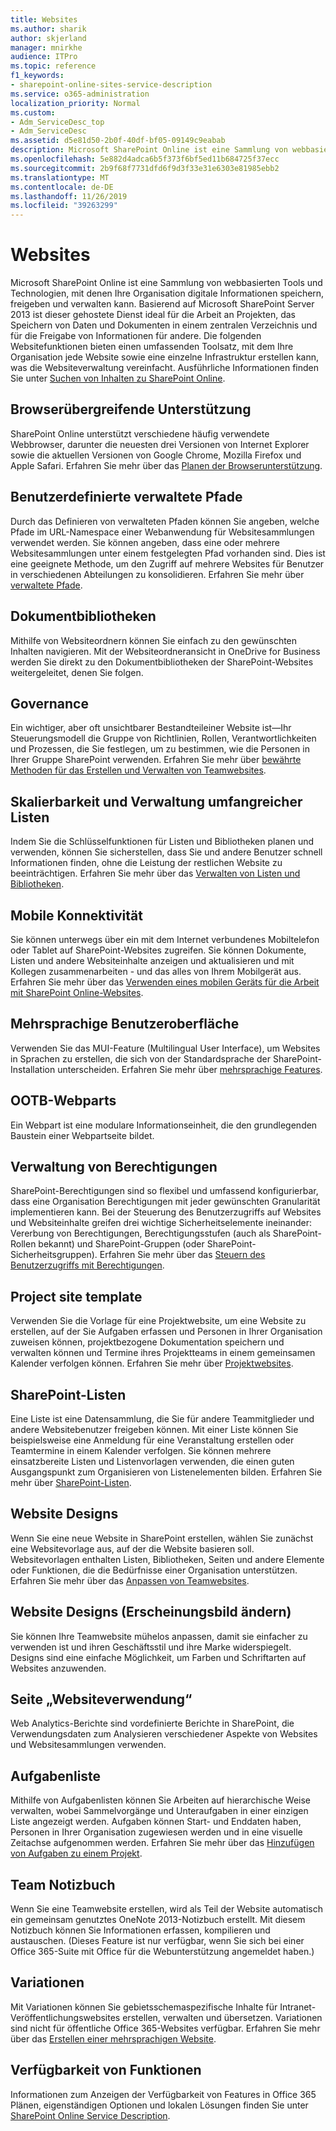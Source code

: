 ```yaml
---
title: Websites
ms.author: sharik
author: skjerland
manager: mnirkhe
audience: ITPro
ms.topic: reference
f1_keywords:
- sharepoint-online-sites-service-description
ms.service: o365-administration
localization_priority: Normal
ms.custom:
- Adm_ServiceDesc_top
- Adm_ServiceDesc
ms.assetid: d5e81d50-2b0f-40df-bf05-09149c9eabab
description: Microsoft SharePoint Online ist eine Sammlung von webbasierten Tools und Technologien, mit denen Ihre Organisation digitale Informationen speichern, freigeben und verwalten kann. Aufbauend auf Microsoft SharePoint Server 2013 ist dieser gehostete Dienst ideal für die Arbeit an Projekten, das Speichern von Daten und Dokumenten an einer zentralen Stelle und die Freigabe von Informationen für andere.
ms.openlocfilehash: 5e882d4adca6b5f373f6bf5ed11b684725f37ecc
ms.sourcegitcommit: 2b9f68f7731dfd6f9d3f33e31e6303e81985ebb2
ms.translationtype: MT
ms.contentlocale: de-DE
ms.lasthandoff: 11/26/2019
ms.locfileid: "39263299"
---
```

# <a name="sites"></a>Websites

Microsoft SharePoint Online ist eine Sammlung von webbasierten Tools und Technologien, mit denen Ihre Organisation digitale Informationen speichern, freigeben und verwalten kann. Basierend auf Microsoft SharePoint Server 2013 ist dieser gehostete Dienst ideal für die Arbeit an Projekten, das Speichern von Daten und Dokumenten in einem zentralen Verzeichnis und für die Freigabe von Informationen für andere. Die folgenden Websitefunktionen bieten einen umfassenden Toolsatz, mit dem Ihre Organisation jede Website sowie eine einzelne Infrastruktur erstellen kann, was die Websiteverwaltung vereinfacht. Ausführliche Informationen finden Sie unter [Suchen von Inhalten zu SharePoint Online](https://support.office.com/Article/Find-content-about-SharePoint-Online-0ff4f5c6-b8b3-4d6a-be9a-99e6dcb9a3b7).
  
## <a name="cross-browser-support"></a>Browserübergreifende Unterstützung

SharePoint Online unterstützt verschiedene häufig verwendete Webbrowser, darunter die neuesten drei Versionen von Internet Explorer sowie die aktuellen Versionen von Google Chrome, Mozilla Firefox und Apple Safari. Erfahren Sie mehr über das [Planen der Browserunterstützung](https://go.microsoft.com/fwlink/?LinkId=271048).
  
## <a name="custom-managed-paths"></a>Benutzerdefinierte verwaltete Pfade

Durch das Definieren von verwalteten Pfaden können Sie angeben, welche Pfade im URL-Namespace einer Webanwendung für Websitesammlungen verwendet werden. Sie können angeben, dass eine oder mehrere Websitesammlungen unter einem festgelegten Pfad vorhanden sind. Dies ist eine geeignete Methode, um den Zugriff auf mehrere Websites für Benutzer in verschiedenen Abteilungen zu konsolidieren. Erfahren Sie mehr über [verwaltete Pfade](https://go.microsoft.com/fwlink/?LinkId=271049).
  
## <a name="document-libraries"></a>Dokumentbibliotheken

Mithilfe von Websiteordnern können Sie einfach zu den gewünschten Inhalten navigieren. Mit der Websiteordneransicht in OneDrive for Business werden Sie direkt zu den Dokumentbibliotheken der SharePoint-Websites weitergeleitet, denen Sie folgen. 
  
## <a name="governance"></a>Governance

Ein wichtiger, aber oft unsichtbarer Bestandteileiner Website ist&mdash;Ihr Steuerungsmodell die Gruppe von Richtlinien, Rollen, Verantwortlichkeiten und Prozessen, die Sie festlegen, um zu bestimmen, wie die Personen in Ihrer Gruppe SharePoint verwenden. Erfahren Sie mehr über [bewährte Methoden für das Erstellen und Verwalten von Teamwebsites](https://go.microsoft.com/fwlink/?LinkId=271050).
  
## <a name="large-list-scalability-and-management"></a>Skalierbarkeit und Verwaltung umfangreicher Listen

Indem Sie die Schlüsselfunktionen für Listen und Bibliotheken planen und verwenden, können Sie sicherstellen, dass Sie und andere Benutzer schnell Informationen finden, ohne die Leistung der restlichen Website zu beeinträchtigen. Erfahren Sie mehr über das [Verwalten von Listen und Bibliotheken](https://go.microsoft.com/fwlink/?LinkId=271051).
  
## <a name="mobile-connectivity"></a>Mobile Konnektivität

Sie können unterwegs über ein mit dem Internet verbundenes Mobiltelefon oder Tablet auf SharePoint-Websites zugreifen. Sie können Dokumente, Listen und andere Websiteinhalte anzeigen und aktualisieren und mit Kollegen zusammenarbeiten - und das alles von Ihrem Mobilgerät aus. Erfahren Sie mehr über das [Verwenden eines mobilen Geräts für die Arbeit mit SharePoint Online-Websites](https://go.microsoft.com/fwlink/?LinkId=271052).
  
## <a name="multilingual-user-interface"></a>Mehrsprachige Benutzeroberfläche

Verwenden Sie das MUI-Feature (Multilingual User Interface), um Websites in Sprachen zu erstellen, die sich von der Standardsprache der SharePoint-Installation unterscheiden. Erfahren Sie mehr über [mehrsprachige Features](https://go.microsoft.com/fwlink/?LinkId=271053).
  
## <a name="ootb-web-parts"></a>OOTB-Webparts

Ein Webpart ist eine modulare Informationseinheit, die den grundlegenden Baustein einer Webpartseite bildet.
  
## <a name="permissions-management"></a>Verwaltung von Berechtigungen

SharePoint-Berechtigungen sind so flexibel und umfassend konfigurierbar, dass eine Organisation Berechtigungen mit jeder gewünschten Granularität implementieren kann. Bei der Steuerung des Benutzerzugriffs auf Websites und Websiteinhalte greifen drei wichtige Sicherheitselemente ineinander: Vererbung von Berechtigungen, Berechtigungsstufen (auch als SharePoint-Rollen bekannt) und SharePoint-Gruppen (oder SharePoint-Sicherheitsgruppen). Erfahren Sie mehr über das [Steuern des Benutzerzugriffs mit Berechtigungen](https://go.microsoft.com/fwlink/?LinkId=271054).
  
## <a name="project-site-template"></a>Project site template

Verwenden Sie die Vorlage für eine Projektwebsite, um eine Website zu erstellen, auf der Sie Aufgaben erfassen und Personen in Ihrer Organisation zuweisen können, projektbezogene Dokumentation speichern und verwalten können und Termine ihres Projektteams in einem gemeinsamen Kalender verfolgen können. Erfahren Sie mehr über [Projektwebsites](https://go.microsoft.com/fwlink/?LinkId=271228).
  
## <a name="sharepoint-lists"></a>SharePoint-Listen

Eine Liste ist eine Datensammlung, die Sie für andere Teammitglieder und andere Websitebenutzer freigeben können. Mit einer Liste können Sie beispielsweise eine Anmeldung für eine Veranstaltung erstellen oder Teamtermine in einem Kalender verfolgen. Sie können mehrere einsatzbereite Listen und Listenvorlagen verwenden, die einen guten Ausgangspunkt zum Organisieren von Listenelementen bilden. Erfahren Sie mehr über [SharePoint-Listen](https://go.microsoft.com/fwlink/?LinkId=271056).
  
## <a name="site-designs"></a>Website Designs

Wenn Sie eine neue Website in SharePoint erstellen, wählen Sie zunächst eine Websitevorlage aus, auf der die Website basieren soll. Websitevorlagen enthalten Listen, Bibliotheken, Seiten und andere Elemente oder Funktionen, die die Bedürfnisse einer Organisation unterstützen. Erfahren Sie mehr über das [Anpassen von Teamwebsites](https://go.microsoft.com/fwlink/?LinkId=271058).
  
## <a name="site-themes-change-the-look"></a>Website Designs (Erscheinungsbild ändern)

Sie können Ihre Teamwebsite mühelos anpassen, damit sie einfacher zu verwenden ist und ihren Geschäftsstil und ihre Marke widerspiegelt. Designs sind eine einfache Möglichkeit, um Farben und Schriftarten auf Websites anzuwenden.
  
## <a name="site-usage-page"></a>Seite „Websiteverwendung“

Web Analytics-Berichte sind vordefinierte Berichte in SharePoint, die Verwendungsdaten zum Analysieren verschiedener Aspekte von Websites und Websitesammlungen verwenden. 
  
## <a name="task-list"></a>Aufgabenliste

Mithilfe von Aufgabenlisten können Sie Arbeiten auf hierarchische Weise verwalten, wobei Sammelvorgänge und Unteraufgaben in einer einzigen Liste angezeigt werden. Aufgaben können Start- und Enddaten haben, Personen in Ihrer Organisation zugewiesen werden und in eine visuelle Zeitachse aufgenommen werden. Erfahren Sie mehr über das [Hinzufügen von Aufgaben zu einem Projekt](https://go.microsoft.com/fwlink/?LinkId=271230).
  
## <a name="team-notebook"></a>Team Notizbuch

Wenn Sie eine Teamwebsite erstellen, wird als Teil der Website automatisch ein gemeinsam genutztes OneNote 2013-Notizbuch erstellt. Mit diesem Notizbuch können Sie Informationen erfassen, kompilieren und austauschen. (Dieses Feature ist nur verfügbar, wenn Sie sich bei einer Office 365-Suite mit Office für die Webunterstützung angemeldet haben.)
  
## <a name="variations"></a>Variationen

Mit Variationen können Sie gebietsschemaspezifische Inhalte für Intranet-Veröffentlichungswebsites erstellen, verwalten und übersetzen. Variationen sind nicht für öffentliche Office 365-Websites verfügbar. Erfahren Sie mehr über das [Erstellen einer mehrsprachigen Website](https://go.microsoft.com/fwlink/?LinkId=272921).
  
## <a name="feature-availability"></a>Verfügbarkeit von Funktionen

Informationen zum Anzeigen der Verfügbarkeit von Features in Office 365 Plänen, eigenständigen Optionen und lokalen Lösungen finden Sie unter [SharePoint Online Service Description](sharepoint-online-service-description.md).
  

